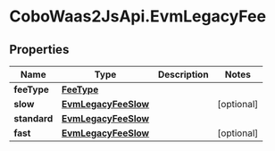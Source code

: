 # CoboWaas2JsApi.EvmLegacyFee

## Properties

Name | Type | Description | Notes
------------ | ------------- | ------------- | -------------
**feeType** | [**FeeType**](FeeType.md) |  | 
**slow** | [**EvmLegacyFeeSlow**](EvmLegacyFeeSlow.md) |  | [optional] 
**standard** | [**EvmLegacyFeeSlow**](EvmLegacyFeeSlow.md) |  | 
**fast** | [**EvmLegacyFeeSlow**](EvmLegacyFeeSlow.md) |  | [optional] 


